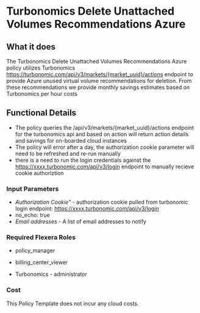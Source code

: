 # Turbonomics Delete Unattached Volumes Recommendations Azure

## What it does

The Turbonomics Delete Unattached Volumes Recommendations Azure policy utilizes Turbonomics https://turbonomic.com/api/v3/markets/{market_uuid}/actions endpoint to provide Azure unused virtual volume recommendations for deletion. From these recommendations we provide monthly savings estimates based on Turbonomics per hour costs

## Functional Details

- The policy queries the /api/v3/markets/{market_uuid}/actions endpoint for the turbonomics api and based on action will return action details and savings for on-boarded cloud instances
- The policy will error after a day, the authorization cookie parameter will need to be refreshed and re-run manually
- there is a need to run the login credentials against the https://xxxx.turbonomic.com/api/v3/login endpoint to manually recieve cookie authoriztion

### Input Parameters

- *Authorization Cookie"* - authorization cookie pulled from turbonomic login endpoint: https://xxxx.turbonomic.com/api/v3/login
- no_echo: true
- *Email addresses* - A list of email addresses to notify

### Required Flexera Roles

- policy_manager
- billing_center_viewer

- Turbonomics - administrator

### Cost

This Policy Template does not incur any cloud costs.
